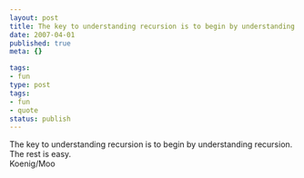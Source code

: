 ```yaml
---
layout: post
title: The key to understanding recursion is to begin by understanding recursion. The rest is easy.
date: 2007-04-01
published: true
meta: {}

tags:
- fun
type: post
tags:
- fun
- quote
status: publish
---
```

The key to understanding recursion is to begin by understanding recursion. The rest is easy.<br />Koenig/Moo
